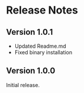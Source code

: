 # Release Notes

## Version 1.0.1
- Updated Readme.md
- Fixed binary installation


## Version 1.0.0
Initial release.
